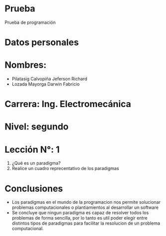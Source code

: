 # Prueba 
Prueba de programación
# Datos personales
# Nombres:
* Pilatasig Calvopiña Jeferson Richard 
* Lozada Mayorga Darwin Fabricio
# Carrera: Ing. Electromecánica  
# Nivel: segundo 
# Lección N°: 1
1. ¿Qué es un paradigma?
2. Realice un cuadro  reprecentativo de los paradigmas 
# Conclusiones 
* Los paradigmas  en el mundo de la programacion  nos permite solucionar problemas computacionales o plantiamientos al desarrollar un software
* Se concluye que ningun paradigma es capaz de resolver  todos los problemas de forma sencilla, por lo tanto es util poder elegir entre distintos tipos de paradigmas  para facilitar la resolucion de un problema computacional. 
